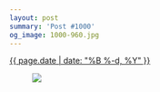 ```yaml
---
layout: post
summary: 'Post #1000'
og_image: 1000-960.jpg
---
```


<p>
 <time>
  <a href="/1000">
   {{ page.date | date: "%B %-d, %Y" }}
  </a>
 </time>
 <a href="/1000">
  <figure data-taken="10/13/2019">
   <img sizes="(min-width: 700px) 50vw, calc(100vw - 2rem)" src="{{ site.assets_url }}/1000-480.jpg" srcset="{{ site.assets_url }}/1000-240.jpg 240w, {{ site.assets_url }}/1000-480.jpg 480w, {{ site.assets_url }}/1000-720.jpg 720w, {{ site.assets_url }}/1000-960.jpg 960w"/>
  </figure>
 </a>
</p>
